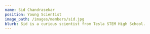 ```yaml
---
name: Sid Chandrasekar
position: Young Scientist
image_path: /images/members/sid.jpg
blurb: Sid is a curious scientist from Tesla STEM High School.
---
```

